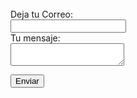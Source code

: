 
<form class="center" action="https://formspree.io/mdowbrzo" method="POST" >
<br>
  <label>
    Deja tu Correo: <br>
    <input style="bg-color: red;" type="text" name="_replyto">
  </label>
  <br>
  <label>
    Tu mensaje: <br>
    <textarea name="message"></textarea>
  </label>

  <!-- your other form fields go here -->

  <button type="submit">Enviar</button>
</form>